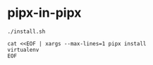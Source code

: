# pipx-in-pipx

```
./install.sh
```

```
cat <<EOF | xargs --max-lines=1 pipx install
virtualenv
EOF
```
